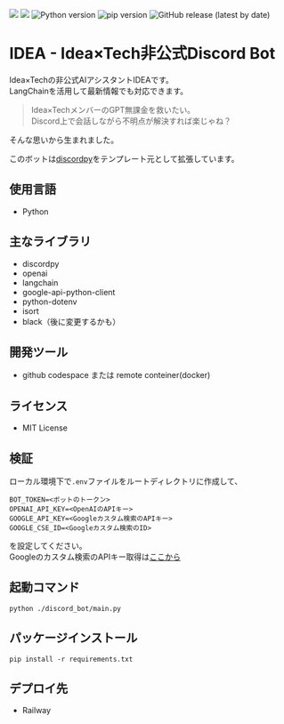 ![](https://img.shields.io/github/repo-size/YoshiYoshiPro/IDEA)
![](https://img.shields.io/github/license/YoshiYoshiPro/IDEA)
![Python version](https://img.shields.io/badge/Python-3.11.4-blue)
![pip version](https://img.shields.io/badge/pip-23.1.2-blue)
![GitHub release (latest by date)](https://img.shields.io/badge/release-v2.0-blue.svg)


# IDEA - Idea×Tech非公式Discord Bot
Idea×Techの非公式AIアシスタントIDEAです。  
LangChainを活用して最新情報でも対応できます。  
> Idea×TechメンバーのGPT無課金を救いたい。  
Discord上で会話しながら不明点が解決すれば楽じゃね？

そんな思いから生まれました。

このボットは[discordpy](https://github.com/Rapptz/discord.py)をテンプレート元として拡張しています。

## 使用言語
- Python

## 主なライブラリ
- discordpy
- openai
- langchain
- google-api-python-client
- python-dotenv
- isort
- black（後に変更するかも）

## 開発ツール
- github codespace または remote conteiner(docker)

## ライセンス
- MIT License

## 検証
ローカル環境下で`.env`ファイルをルートディレクトリに作成して、
```
BOT_TOKEN=<ボットのトークン>
OPENAI_API_KEY=<OpenAIのAPIキー>
GOOGLE_API_KEY=<Googleカスタム検索のAPIキー>
GOOGLE_CSE_ID=<Googleカスタム検索のID>
```
を設定してください。  
Googleのカスタム検索のAPIキー取得は[ここから](https://programmablesearchengine.google.com/)

## 起動コマンド
```
python ./discord_bot/main.py
```

## パッケージインストール
```
pip install -r requirements.txt
```

## デプロイ先
- Railway
